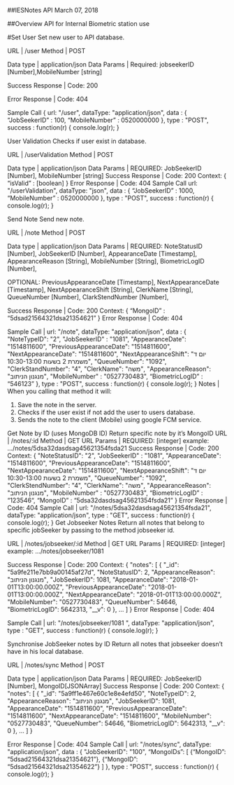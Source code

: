 ##IESNotes API
March 07, 2018

##Overview
API for Internal Biometric station use

#Set User
Set new user to API database.

URL | /user
Method | POST

Data type | application/json
Data Params | 
Required: jobseekerID [Number],MobileNumber [string]

Success Response | Code: 200

Error Response | Code: 404

Sample Call
  {
  url: "/user",
  dataType: "application/json",
  data : { 
         “JobSeekerID” : 100,
         “MobileNumber” : 0520000000
  },
  type : "POST",
  success : function(r) {
  console.log(r);
  }


User Validation
Checks if user exist in database.

URL | /userValidation
Method | POST

Data type | application/json
Data Params | 
REQUIRED: JobSeekerID [Number], MobileNumber [string]
Success Response | Code: 200
Context:
{
    “isValid” : [boolean] 
}
Error Response | Code: 404
Sample Call
 url: "/userValidation",
  dataType: "json",
  data : { 
         “JobSeekerID” : 1000,
         “MobileNumber” : 0520000000
  },
  type : "POST",
  success : function(r) {
   console.log(r);
  }

Send Note
Send new note.

URL | /note
Method | POST

Data type | application/json
Data Params | 
REQUIRED: NoteStatusID [Number],  JobSeekerID [Number], AppearanceDate [Timestamp], AppearanceReason [String],
MobileNumber [String], BiometricLogID [Number],

OPTIONAL: PreviousAppearanceDate [Timestamp], NextAppearanceDate [Timestamp], NextAppearanceShift [String], 
ClerkName [String], QueueNumber [Number], ClarkStendNumber [Number],

Success Response | Code: 200
Context:
{ 
       “MongoID” : “5dsad21564321dsa21354621”
}
Error Response | Code: 404




Sample Call |
  url: "/note",
  dataType: "application/json",
  data : { 
        "NoteTypeID": "2",
        "JobSeekerID" : "1081",
        "AppearanceDate": "1514811600",
        "PreviousAppearanceDate": "1514811600",
        "NextAppearanceDate": "1514811600",
        "NextAppearanceShift": "יום ד משמרת 2 בשעות 10:30-13:00",
        "QueueNumber": "1092",
        "ClerkStandNumber": "4",
        "ClerkName": "משה",
        "AppearanceReason": "מנגנון הניתוב",
        "MobileNumber" : "0527730483",
        “BiometricLogID” : “546123”
  },
  type : "POST",
  success : function(r) {
  console.log(r);
  }
Notes |
When you calling that method it will:
1. Save the note in the server.
2. Checks if the user exist if not add the user to users database.
3. Sends the note to the client (Mobile) using google FCM service.



Get Note by ID (uses MongoDB ID)
Return specific note by it’s MongoID
URL | /notes/:id
Method | GET
URL Params | REQUIRED: [integer] 
example: 
.../notes/5dsa32dasdsag45621354fsda21 
Success Response | Code: 200
Context:
 { 
        "NoteStatusID": "2",
        "JobSeekerID" : "1081",
        "AppearanceDate": "1514811600",
        "PreviousAppearanceDate": "1514811600",
        "NextAppearanceDate": "1514811600",
        "NextAppearanceShift": "יום ד משמרת 2 בשעות 10:30-13:00",
        "QueueNumber": "1092",
        "ClerkStendNumber": "4",
        "ClerkName": "משה",
        "AppearanceReason": "מנגנון הניתוב",
        "MobileNumber" : "0527730483",
        “BiometricLogID” : “123546“,
        “MongoID” : “5dsa32dasdsag45621354fsda21”
  }
Error Response | Code: 404
Sample Call |
  url: "/notes/5dsa32dasdsag45621354fsda21",
  dataType: "application/json",
  type : "GET",
  success : function(r) {
  console.log(r);
  }
Get Jobseeker Notes
Return all notes that belong to specific jobSeeker by passing to the method jobseeker id.

URL | /notes/jobseeker/:id
Method | GET
URL Params | REQUIRED: [integer] 
example: 
.../notes/jobseeker/1081 

Success Response | Code: 200
Context:
{
"notes": [
               {
                    "_id": "5a9fe211e7bb9a00145af27d",
	                   "NoteStatusID": 2,
                   "AppearanceReason": "מנגנון הניתוב",
                   "JobSeekerID": 1081,
                   "AppearanceDate": "2018-01-01T13:00:00.000Z",
                   "PreviousAppearanceDate": "2018-01-01T13:00:00.000Z",
                   "NextAppearanceDate": "2018-01-01T13:00:00.000Z",
                   "MobileNumber": "0527730483",
                   "QueueNumber": 54646,
                   "BiometricLogID": 5642313,
                    "__v": 0
                  }, …
                 ]
}
Error Response | Code: 404

Sample Call |
  url: "/notes/jobseeker/1081 ",
  dataType: "application/json",
  type : "GET",
  success : function(r) {
  console.log(r);
  }

















Synchronise JobSeeker notes by ID
Return all notes that jobseeker doesn’t have in his local database.

URL | /notes/sync
Method | POST

Data type | application/json
Data Params | 
REQUIRED: JobSeekerID [Number], MongoID[JSONArray]
Success Response | Code: 200
Context:
{
	"notes": [
                {
                     "_id": "5a9ff1e467e60c1e8e4efd50",
                     "NoteTypeID": 2,
                     "AppearanceReason": "מנגנון הניתוב",
                     "JobSeekerID": 1081,
                     "AppearanceDate": "1514811600",
                     "PreviousAppearanceDate": "1514811600",
                     "NextAppearanceDate": "1514811600",
                     "MobileNumber": "0527730483",
                     "QueueNumber": 54646,
                     "BiometricLogID": 5642313,
                     "__v": 0
                 }, …
                ]
}

Error Response | Code: 404
Sample Call |
  url: "/notes/sync",
  dataType: "application/json",
  data : { 
        "JobSeekerID": "100",
	        “MongoIDs”: [
                               {“MongoID”: “5dsad21564321dsa21354621”},
                               {“MongoID”: “5dsad21564321dsa21354622”}
                                ]
   },
  type : "POST",
  success : function(r) {
  console.log(r);
  }

